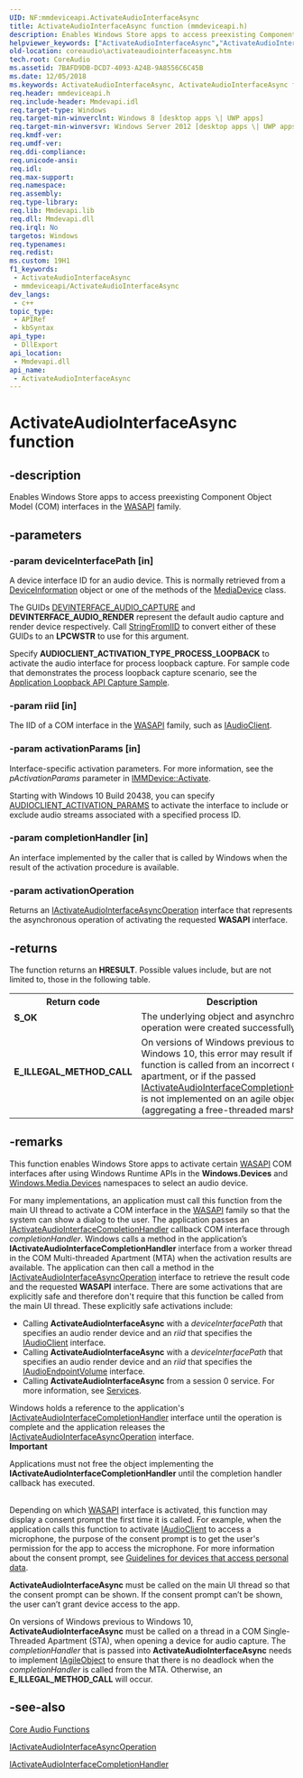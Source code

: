```yaml
---
UID: NF:mmdeviceapi.ActivateAudioInterfaceAsync
title: ActivateAudioInterfaceAsync function (mmdeviceapi.h)
description: Enables Windows Store apps to access preexisting Component Object Model (COM) interfaces in the WASAPI family.
helpviewer_keywords: ["ActivateAudioInterfaceAsync","ActivateAudioInterfaceAsync function [Core Audio]","coreaudio.activateaudiointerfaceasync","mmdeviceapi/ActivateAudioInterfaceAsync"]
old-location: coreaudio\activateaudiointerfaceasync.htm
tech.root: CoreAudio
ms.assetid: 7BAFD9DB-DCD7-4093-A24B-9A8556C6C45B
ms.date: 12/05/2018
ms.keywords: ActivateAudioInterfaceAsync, ActivateAudioInterfaceAsync function [Core Audio], coreaudio.activateaudiointerfaceasync, mmdeviceapi/ActivateAudioInterfaceAsync
req.header: mmdeviceapi.h
req.include-header: Mmdevapi.idl
req.target-type: Windows
req.target-min-winverclnt: Windows 8 [desktop apps \| UWP apps]
req.target-min-winversvr: Windows Server 2012 [desktop apps \| UWP apps]
req.kmdf-ver: 
req.umdf-ver: 
req.ddi-compliance: 
req.unicode-ansi: 
req.idl: 
req.max-support: 
req.namespace: 
req.assembly: 
req.type-library: 
req.lib: Mmdevapi.lib
req.dll: Mmdevapi.dll
req.irql: No
targetos: Windows
req.typenames: 
req.redist: 
ms.custom: 19H1
f1_keywords:
 - ActivateAudioInterfaceAsync
 - mmdeviceapi/ActivateAudioInterfaceAsync
dev_langs:
 - c++
topic_type:
 - APIRef
 - kbSyntax
api_type:
 - DllExport
api_location:
 - Mmdevapi.dll
api_name:
 - ActivateAudioInterfaceAsync
---
```


# ActivateAudioInterfaceAsync function


## -description

Enables Windows Store apps to access preexisting Component Object Model (COM) interfaces in the <a href="/windows/desktop/CoreAudio/wasapi">WASAPI</a> family.

## -parameters

### -param deviceInterfacePath [in]

A device interface ID for an audio device. This is normally retrieved from a <a href="/uwp/api/windows.devices.enumeration.deviceinformation">DeviceInformation</a> object or one of the methods of the <a href="/uwp/api/windows.media.devices.mediadevice">MediaDevice</a> class. 

The GUIDs <a href="/windows/desktop/CoreAudio/devinterface-xxx-guids">DEVINTERFACE_AUDIO_CAPTURE</a>  and <b>DEVINTERFACE_AUDIO_RENDER</b>  represent the default audio capture and render device respectively. Call <a href="/windows/desktop/api/combaseapi/nf-combaseapi-stringfromiid">StringFromIID</a> to convert either of these GUIDs to an <b>LPCWSTR</b> to use for this argument.

Specify **AUDIOCLIENT_ACTIVATION_TYPE_PROCESS_LOOPBACK** to activate the audio interface for process loopback capture. For sample code that demonstrates the process loopback capture scenario, see the [Application Loopback API Capture Sample](https://docs.microsoft.com/en-us/samples/microsoft/windows-classic-samples/applicationloopbackaudio-sample/).

### -param riid [in]

The IID of a COM interface in the <a href="/windows/desktop/CoreAudio/wasapi">WASAPI</a> family, such as <a href="/windows/desktop/api/audioclient/nn-audioclient-iaudioclient">IAudioClient</a>.

### -param activationParams [in]

Interface-specific activation parameters. For more information, see the <i>pActivationParams</i> parameter in <a href="/windows/desktop/api/mmdeviceapi/nf-mmdeviceapi-immdevice-activate">IMMDevice::Activate</a>.

Starting with Windows 10 Build 20438, you can specify [AUDIOCLIENT_ACTIVATION_PARAMS](/windows/desktop/api/audioclientactivationparams/ns-audioclientactivationparams-audioclient_activation_params) to activate the interface to include or exclude audio streams associated with a specified process ID.

### -param completionHandler [in]

An interface implemented by the caller that is called by Windows when the result of the activation procedure is available.

### -param activationOperation

Returns an <a href="/windows/desktop/api/mmdeviceapi/nn-mmdeviceapi-iactivateaudiointerfaceasyncoperation">IActivateAudioInterfaceAsyncOperation</a> interface that represents the asynchronous operation of activating the requested <b>WASAPI</b> interface.

## -returns

The function returns an <b>HRESULT</b>. Possible values include, but are not limited to, those in the following table.

<table>
<tr>
<th>Return code</th>
<th>Description</th>
</tr>
<tr>
<td width="40%">
<dl>
<dt><b>S_OK</b></dt>
</dl>
</td>
<td width="60%">
The underlying object and asynchronous operation were created successfully.

</td>
</tr>
<tr>
<td width="40%">
<dl>
<dt><b>E_ILLEGAL_METHOD_CALL </b></dt>
</dl>
</td>
<td width="60%">
On versions of Windows previous to Windows 10, this error may result if the function is called from an incorrect COM apartment, or if the passed <a href="/windows/desktop/api/mmdeviceapi/nn-mmdeviceapi-iactivateaudiointerfacecompletionhandler">IActivateAudioInterfaceCompletionHandler</a> is not implemented on an agile object (aggregating a free-threaded marshaler).

</td>
</tr>
</table>

## -remarks

This function enables Windows Store apps to  activate certain <a href="/windows/desktop/CoreAudio/wasapi">WASAPI</a> COM interfaces after using Windows Runtime APIs in the <b>Windows.Devices</b> and <a href="/uwp/api/windows.media.devices">Windows.Media.Devices</a> namespaces to select an audio device.  

For many implementations, an application must call this function from the main UI thread to activate a COM interface in the <a href="/windows/desktop/CoreAudio/wasapi">WASAPI</a> family so that the system can show a dialog to the user. The application passes an <a href="/windows/desktop/api/mmdeviceapi/nn-mmdeviceapi-iactivateaudiointerfacecompletionhandler">IActivateAudioInterfaceCompletionHandler</a> callback COM interface through <i>completionHandler</i>. Windows calls a method in the application’s <b>IActivateAudioInterfaceCompletionHandler</b> interface from a worker thread in the COM Multi-threaded Apartment (MTA) when the activation results are available. The application can then call a method in the <a href="/windows/desktop/api/mmdeviceapi/nn-mmdeviceapi-iactivateaudiointerfaceasyncoperation">IActivateAudioInterfaceAsyncOperation</a> interface  to retrieve the result code and the requested <b>WASAPI</b> interface. There are some activations that are explicitly safe and therefore don't require that this function be called from the main UI thread. These explicitly safe activations include:

<ul>
<li>Calling <b>ActivateAudioInterfaceAsync</b> with a <i>deviceInterfacePath</i> that specifies an audio render device and an <i>riid</i> that specifies the <a href="/windows/desktop/api/audioclient/nn-audioclient-iaudioclient">IAudioClient</a> interface.</li>
<li>Calling <b>ActivateAudioInterfaceAsync</b> with a <i>deviceInterfacePath</i> that specifies an audio render device and an <i>riid</i> that specifies the <a href="/windows/desktop/api/endpointvolume/nn-endpointvolume-iaudioendpointvolume">IAudioEndpointVolume</a> interface.</li>
<li>Calling <b>ActivateAudioInterfaceAsync</b> from a session 0 service. For more information, see <a href="/windows/desktop/services/services">Services</a>.</li>
</ul>
Windows holds a reference to the application's <a href="/windows/desktop/api/mmdeviceapi/nn-mmdeviceapi-iactivateaudiointerfacecompletionhandler">IActivateAudioInterfaceCompletionHandler</a> interface until the operation is complete and the application releases the <a href="/windows/desktop/api/mmdeviceapi/nn-mmdeviceapi-iactivateaudiointerfaceasyncoperation">IActivateAudioInterfaceAsyncOperation</a> interface. 

<div class="alert"><b>Important</b>  <p class="note">Applications must not free the object implementing the <b>IActivateAudioInterfaceCompletionHandler</b> until the completion handler callback has executed. 

</div>
<div> </div>
Depending on which <a href="/windows/desktop/CoreAudio/wasapi">WASAPI</a> interface is activated, this function may display a consent prompt the first time it is called. For example, when the application calls this function to activate <a href="/windows/desktop/api/audioclient/nn-audioclient-iaudioclient">IAudioClient</a> to access a microphone, the purpose of the consent prompt is to get the user's permission for the app to access the microphone. For more information about the consent prompt, see <a href="/windows/uwp/security/index">Guidelines for devices that access personal data</a>.


<b>ActivateAudioInterfaceAsync</b> must be called on the main UI thread so that the consent prompt can be shown. If the consent prompt can’t be shown, the user can’t grant device access to the app.

On versions of Windows previous to Windows 10, <b>ActivateAudioInterfaceAsync</b> must be called on a thread in a COM Single-Threaded Apartment (STA), when opening a device for audio capture. The <i>completionHandler</i> that is passed into <b>ActivateAudioInterfaceAsync</b> needs to implement <a href="/windows/desktop/api/objidl/nn-objidl-iagileobject">IAgileObject</a> to ensure that there is no deadlock when the <i>completionHandler</i> is called from the MTA. Otherwise, an <b>E_ILLEGAL_METHOD_CALL</b> will occur.

## -see-also

<a href="/windows/desktop/CoreAudio/core-audio-functions">Core Audio Functions</a>



<a href="/windows/desktop/api/mmdeviceapi/nn-mmdeviceapi-iactivateaudiointerfaceasyncoperation">IActivateAudioInterfaceAsyncOperation</a>



<a href="/windows/desktop/api/mmdeviceapi/nn-mmdeviceapi-iactivateaudiointerfacecompletionhandler">IActivateAudioInterfaceCompletionHandler</a>
